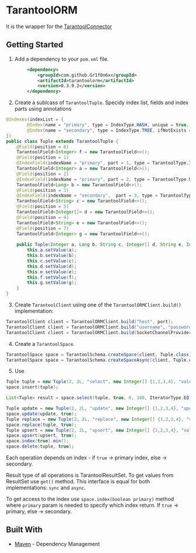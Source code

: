 # TarantoolORM

It is the wrapper for the [TarantoolConnector](https://github.com/tarantool/tarantool-java)

## Getting Started

1. Add a dependency to your `pom.xml` file.

```xml
        <dependency>
            <groupId>com.github.Gr1f0n6x</groupId>
            <artifactId>tarantoolorm</artifactId>
            <version>0.3.9.2</version>
        </dependency>
```

2. Create a sublcass of `TarantoolTuple`. Specidy index list, fields and index parts using annotations 

```java
@Indexes(indexList = {
        @Index(name = "primary", type = IndexType.HASH, unique = true, ifNotExists = true),
        @Index(name = "secondary", type = IndexType.TREE, ifNotExists = true, collationType = CollationType.UNICODE)
})
public class Tuple extends TarantoolTuple {
    @Field(position = 6)
    TarantoolField<Integer> f = new TarantoolField<>();
    @Field(position = 1)
    @IndexField(indexName = "primary", part = 1, type = TarantoolType.INTEGER)
    TarantoolField<Integer> a = new TarantoolField<>();
    @Field(position = 2)
    @IndexField(indexName = "primary", part = 2, type = TarantoolType.UNSIGNED)
    TarantoolField<Long> b = new TarantoolField<>();
    @Field(position = 3)
    @IndexField(indexName = "secondary",  part = 3, type = TarantoolType.STRING)
    TarantoolField<String> c = new TarantoolField<>();
    @Field(position = 5)
    TarantoolField<Integer[]> d = new TarantoolField<>();
    @Field(position = 4)
    TarantoolField<String> e = new TarantoolField<>();
    @Field(position = 7)
    TarantoolField<Integer> g = new TarantoolField<>();
    
    public Tuple(Integer a, Long b, String c, Integer[] d, String e, Integer f, Integer g) {
        this.a.setValue(a);
        this.b.setValue(b);
        this.c.setValue(c);
        this.d.setValue(d);
        this.e.setValue(e);
        this.f.setValue(f);
        this.g.setValue(g);
    }
}
```

3. Create `TarantoolClient` using one of the  `TarantoolORMClient.build()` implementation:


```java
TarantoolClient client = TarantoolORMClient.build("host", port);
TarantoolClient client = TarantoolORMClient.build("username", "password", "host", port);
TarantoolClient client = TarantoolORMClient.build(SocketChannelProvider socketProvider, TarantoolClientConfig config);
```

4. Create a `TarantoolSpace`.

```java
TarantoolSpace space = TarantoolSchema.createSpace(client, Tuple.class, "my_space", true);
TarantoolSpace space = TarantoolSchema.createSpaceAsync(client, Tuple.class, "my_space", true);
```

5. Use
```java
Tuple tuple = new Tuple(2, 2L, "select", new Integer[] {1,2,3,4}, "value", 1, 1);
space.insert(tuple);

List<Tuple> result = space.select(tuple, true, 0, 100, IteratorType.EQ).get();

Tuple update = new Tuple(2, 2L, "update", new Integer[] {1,2,3,4}, "update", 2, 2);
space.update(update, true);
Tuple replace = new Tuple(2, 2L, "replace", new Integer[] {1,2,3,4}, "value", 1, 1);
space.replace(tuple, true);
Tuple upsert = new Tuple(2, 2L, "upsert", new Integer[] {1,2,3,4}, "value", 1, 1);
space.upsert(upsert, true);
space.index(true).min();
space.delete(tuple, true);
```

Each operation depends on index - if `true` -> primary index, else -> secondary.

Result type of all operations is TarantoolResultSet<T>. To get values from ResultSet use `get()` method.
This interface is equal for both implementations: `sync` and `async`.

To get access to the index use `space.index(boolean primary)` method where `primary` param is needed to specify which index return. If `true` -> primary, else -> secondary. 

## Built With

* [Maven](https://maven.apache.org/) - Dependency Management
